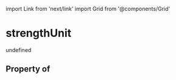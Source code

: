 import Link from 'next/link'
import Grid from '@components/Grid'

# strengthUnit

undefined

## Property of



